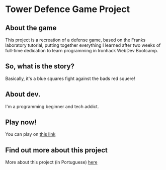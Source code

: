 # Tower Defence Game Project

## About the game

This project is a recreation of a defense game, based on the Franks laboratory tutorial, putting together everything I learned after two weeks of full-time dedication to learn programming in Ironhack WebDev Bootcamp.


## So, what is the story?

Basically, it's a blue squares fight against the bads red squere!

## About dev.

I'm a programming beginner and tech addict.

## Play now!

You can play on [this link](https://alexandreatlima.github.io/towerdefense-game-project/)

## Find out more about this project

More about this project (in Portuguese) [here](https://docs.google.com/presentation/d/1B0LRaJLhnxeV-P0T67CF_KAYEpTwPdCPCPLR4QhF93E/edit?usp=sharing)
